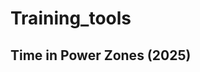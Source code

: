 # Training_tools
<!DOCTYPE html>
<html>
<head>
  <title>Time in Power Zones</title>
  <script src="https://cdn.jsdelivr.net/npm/chart.js"></script>
</head>
<body>
  <h2>Time in Power Zones (2025)</h2>
  <canvas id="zonesChart"></canvas>

  <script>
    async function loadData() {
      const res = await fetch("https://intervals.icu/api/v1/athlete/1870423/activities", {
        headers: { "Authorization": 5ix163s80ie4yd81hr5w6ew42 }
      });
      const activities = await res.json();

      const zones = [0,0,0,0,0,0,0];
      const year = new Date().getFullYear();

      activities.forEach(act => {
        const d = new Date(act.date);
        if (d.getFullYear() === year && act.power_zones) {
          act.power_zones.forEach((z, i) => {
            zones[i] += z;
          });
        }
      });

      const ctx = document.getElementById('zonesChart').getContext('2d');
      new Chart(ctx, {
        type: 'bar',
        data: {
          labels: ['Z1','Z2','Z3','Z4','Z5','Z6','Z7'],
          datasets: [{
            label: 'Seconds in Zone',
            data: zones
          }]
        }
      });
    }

    loadData();
  </script>
</body>
</html>
